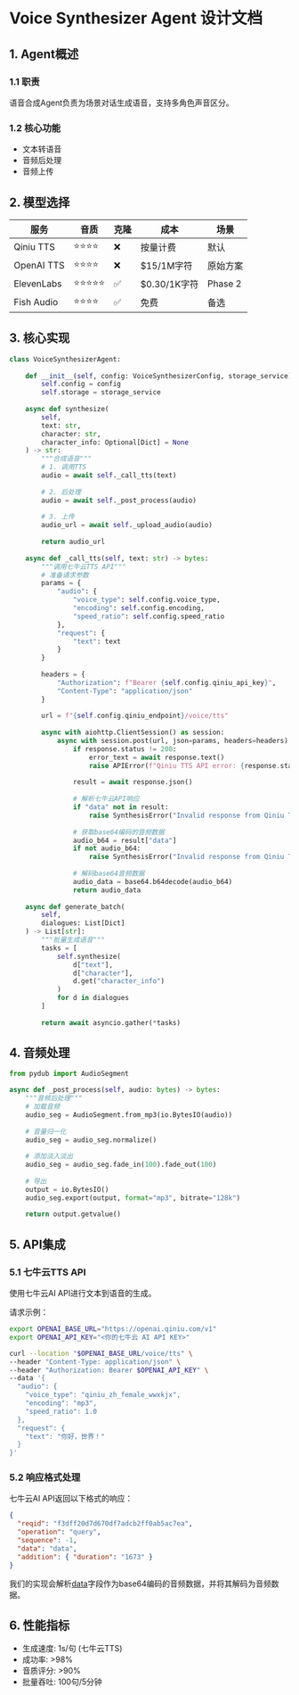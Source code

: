 # Voice Synthesizer Agent 设计文档

## 1. Agent概述

### 1.1 职责
语音合成Agent负责为场景对话生成语音，支持多角色声音区分。

### 1.2 核心功能
- 文本转语音
- 音频后处理
- 音频上传

## 2. 模型选择

| 服务 | 音质 | 克隆 | 成本 | 场景 |
|------|------|------|------|------|
| Qiniu TTS | ⭐⭐⭐⭐ | ❌ | 按量计费 | 默认 |
| OpenAI TTS | ⭐⭐⭐⭐ | ❌ | $15/1M字符 | 原始方案 |
| ElevenLabs | ⭐⭐⭐⭐⭐ | ✅ | $0.30/1K字符 | Phase 2 |
| Fish Audio | ⭐⭐⭐⭐ | ✅ | 免费 | 备选 |

## 3. 核心实现

```python
class VoiceSynthesizerAgent:
    
    def __init__(self, config: VoiceSynthesizerConfig, storage_service):
        self.config = config
        self.storage = storage_service
    
    async def synthesize(
        self,
        text: str,
        character: str,
        character_info: Optional[Dict] = None
    ) -> str:
        """合成语音"""
        # 1. 调用TTS
        audio = await self._call_tts(text)
        
        # 2. 后处理
        audio = await self._post_process(audio)
        
        # 3. 上传
        audio_url = await self._upload_audio(audio)
        
        return audio_url
    
    async def _call_tts(self, text: str) -> bytes:
        """调用七牛云TTS API"""
        # 准备请求参数
        params = {
            "audio": {
                "voice_type": self.config.voice_type,
                "encoding": self.config.encoding,
                "speed_ratio": self.config.speed_ratio
            },
            "request": {
                "text": text
            }
        }
        
        headers = {
            "Authorization": f"Bearer {self.config.qiniu_api_key}",
            "Content-Type": "application/json"
        }
        
        url = f"{self.config.qiniu_endpoint}/voice/tts"
        
        async with aiohttp.ClientSession() as session:
            async with session.post(url, json=params, headers=headers) as response:
                if response.status != 200:
                    error_text = await response.text()
                    raise APIError(f"Qiniu TTS API error: {response.status} - {error_text}")
                
                result = await response.json()
                
                # 解析七牛云API响应
                if "data" not in result:
                    raise SynthesisError("Invalid response from Qiniu TTS API: no audio data")
                
                # 获取base64编码的音频数据
                audio_b64 = result["data"]
                if not audio_b64:
                    raise SynthesisError("Invalid response from Qiniu TTS API: no base64 audio data")
                
                # 解码base64音频数据
                audio_data = base64.b64decode(audio_b64)
                return audio_data
    
    async def generate_batch(
        self,
        dialogues: List[Dict]
    ) -> List[str]:
        """批量生成语音"""
        tasks = [
            self.synthesize(
                d["text"],
                d["character"],
                d.get("character_info")
            )
            for d in dialogues
        ]
        
        return await asyncio.gather(*tasks)
```

## 4. 音频处理

```python
from pydub import AudioSegment

async def _post_process(self, audio: bytes) -> bytes:
    """音频后处理"""
    # 加载音频
    audio_seg = AudioSegment.from_mp3(io.BytesIO(audio))
    
    # 音量归一化
    audio_seg = audio_seg.normalize()
    
    # 添加淡入淡出
    audio_seg = audio_seg.fade_in(100).fade_out(100)
    
    # 导出
    output = io.BytesIO()
    audio_seg.export(output, format="mp3", bitrate="128k")
    
    return output.getvalue()
```

## 5. API集成

### 5.1 七牛云TTS API

使用七牛云AI API进行文本到语音的生成。

请求示例：
```bash
export OPENAI_BASE_URL="https://openai.qiniu.com/v1"
export OPENAI_API_KEY="<你的七牛云 AI API KEY>"

curl --location "$OPENAI_BASE_URL/voice/tts" \
--header "Content-Type: application/json" \
--header "Authorization: Bearer $OPENAI_API_KEY" \
--data '{
  "audio": {
    "voice_type": "qiniu_zh_female_wwxkjx",
    "encoding": "mp3",
    "speed_ratio": 1.0
  },
  "request": {
    "text": "你好，世界！"
  }
}'
```

### 5.2 响应格式处理

七牛云AI API返回以下格式的响应：

```json
{
  "reqid": "f3dff20d7d670df7adcb2ff0ab5ac7ea",
  "operation": "query",
  "sequence": -1,
  "data": "data",
  "addition": { "duration": "1673" }
}
```

我们的实现会解析[data](file:///home/ubuntu/workspace/demo/hackathon/backend/src/agents/base/storage.py#L28-L28)字段作为base64编码的音频数据，并将其解码为音频数据。

## 6. 性能指标

- 生成速度: 1s/句 (七牛云TTS)
- 成功率: >98%
- 音质评分: >90%
- 批量吞吐: 100句/5分钟